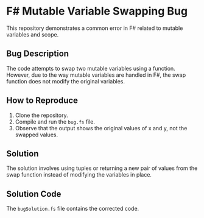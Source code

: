 # F# Mutable Variable Swapping Bug

This repository demonstrates a common error in F# related to mutable variables and scope.

## Bug Description
The code attempts to swap two mutable variables using a function. However, due to the way mutable variables are handled in F#, the swap function does not modify the original variables.

## How to Reproduce
1. Clone the repository.
2. Compile and run the `bug.fs` file.
3. Observe that the output shows the original values of x and y, not the swapped values.

## Solution
The solution involves using tuples or returning a new pair of values from the swap function instead of modifying the variables in place.

## Solution Code
The `bugSolution.fs` file contains the corrected code. 